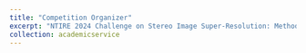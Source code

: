 ```yaml
---
title: "Competition Organizer"
excerpt: "NTIRE 2024 Challenge on Stereo Image Super-Resolution: Methods and Results (CVPR Workshop)<br/><img src='/images/ntire2024.png' width="605">"
collection: academicservice
---
```


